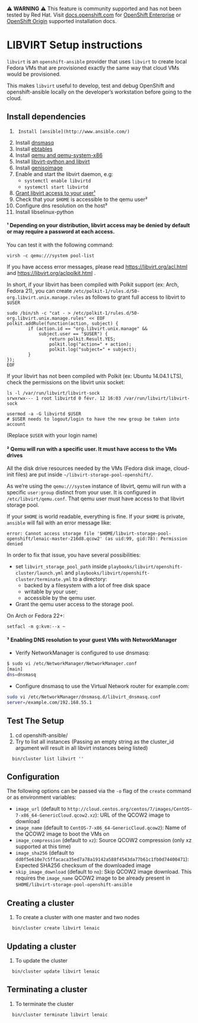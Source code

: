 :warning: **WARNING** :warning: This feature is community supported and has not been tested by Red Hat. Visit [docs.openshift.com](https://docs.openshift.com) for [OpenShift Enterprise](https://docs.openshift.com/enterprise/latest/install_config/install/index.html) or [OpenShift Origin](https://docs.openshift.org/latest/install_config/install/index.html) supported installation docs.

LIBVIRT Setup instructions
==========================

`libvirt` is an `openshift-ansible` provider that uses `libvirt` to create local Fedora VMs that are provisioned exactly the same way that cloud VMs would be provisioned.

This makes `libvirt` useful to develop, test and debug OpenShift and openshift-ansible locally on the developer’s workstation before going to the cloud.

Install dependencies
--------------------

1.      Install [ansible](http://www.ansible.com/)
2.	Install [dnsmasq](http://www.thekelleys.org.uk/dnsmasq/doc.html)
3.	Install [ebtables](http://ebtables.netfilter.org/)
4.	Install [qemu and qemu-system-x86](http://wiki.qemu.org/Main_Page)
5.	Install [libvirt-python and libvirt](http://libvirt.org/)
6.	Install [genisoimage](http://cdrkit.org/)
7.	Enable and start the libvirt daemon, e.g:
	-	`systemctl enable libvirtd`
	-	`systemctl start libvirtd`
8.	[Grant libvirt access to your user¹](https://libvirt.org/aclpolkit.html)
9.	Check that your `$HOME` is accessible to the qemu user²
10.	Configure dns resolution on the host³
11.	Install libselinux-python

#### ¹ Depending on your distribution, libvirt access may be denied by default or may require a password at each access.

You can test it with the following command:

```
virsh -c qemu:///system pool-list
```

If you have access error messages, please read https://libvirt.org/acl.html and https://libvirt.org/aclpolkit.html .

In short, if your libvirt has been compiled with Polkit support (ex: Arch, Fedora 21), you can create `/etc/polkit-1/rules.d/50-org.libvirt.unix.manage.rules` as follows to grant full access to libvirt to `$USER`

```
sudo /bin/sh -c "cat - > /etc/polkit-1/rules.d/50-org.libvirt.unix.manage.rules" << EOF
polkit.addRule(function(action, subject) {
        if (action.id == "org.libvirt.unix.manage" &&
            subject.user == "$USER") {
                return polkit.Result.YES;
                polkit.log("action=" + action);
                polkit.log("subject=" + subject);
        }
});
EOF
```

If your libvirt has not been compiled with Polkit (ex: Ubuntu 14.04.1 LTS), check the permissions on the libvirt unix socket:

```
ls -l /var/run/libvirt/libvirt-sock
srwxrwx--- 1 root libvirtd 0 févr. 12 16:03 /var/run/libvirt/libvirt-sock

usermod -a -G libvirtd $USER
# $USER needs to logout/login to have the new group be taken into account
```

(Replace `$USER` with your login name)

#### ² Qemu will run with a specific user. It must have access to the VMs drives

All the disk drive resources needed by the VMs (Fedora disk image, cloud-init files) are put inside `~/libvirt-storage-pool-openshift/`.

As we’re using the `qemu:///system` instance of libvirt, qemu will run with a specific `user:group` distinct from your user. It is configured in `/etc/libvirt/qemu.conf`. That qemu user must have access to that libvirt storage pool.

If your `$HOME` is world readable, everything is fine. If your `$HOME` is private, `ansible` will fail with an error message like:

```
error: Cannot access storage file '$HOME/libvirt-storage-pool-openshift/lenaic-master-216d8.qcow2' (as uid:99, gid:78): Permission denied
```

In order to fix that issue, you have several possibilities:
 * set `libvirt_storage_pool_path` inside `playbooks/libvirt/openshift-cluster/launch.yml` and `playbooks/libvirt/openshift-cluster/terminate.yml` to a directory:
   * backed by a filesystem with a lot of free disk space
   * writable by your user;
   * accessible by the qemu user.
 * Grant the qemu user access to the storage pool.

On Arch or Fedora 22+:

```
setfacl -m g:kvm:--x ~
```

#### ³ Enabling DNS resolution to your guest VMs with NetworkManager

-	Verify NetworkManager is configured to use dnsmasq:

```sh
$ sudo vi /etc/NetworkManager/NetworkManager.conf
[main]
dns=dnsmasq
```

-	Configure dnsmasq to use the Virtual Network router for example.com:

```sh
sudo vi /etc/NetworkManager/dnsmasq.d/libvirt_dnsmasq.conf
server=/example.com/192.168.55.1
```

Test The Setup
--------------

1.	cd openshift-ansible/
2.	Try to list all instances (Passing an empty string as the cluster_id argument will result in all libvirt instances being listed)

```
  bin/cluster list libvirt ''
```

Configuration
-------------

The following options can be passed via the `-o` flag of the `create` command or as environment variables:

* `image_url` (default to `http://cloud.centos.org/centos/7/images/CentOS-7-x86_64-GenericCloud.qcow2.xz`): URL of the QCOW2 image to download
* `image_name` (default to `CentOS-7-x86_64-GenericCloud.qcow2`): Name of the QCOW2 image to boot the VMs on
* `image_compression` (default to `xz`): Source QCOW2 compression (only xz supported at this time)
* `image_sha256` (default to `dd0f5e610e7c5ffacaca35ed7a78a19142a588f4543da77b61c1fb0d74400471`): Expected SHA256 checksum of the downloaded image
* `skip_image_download` (default to `no`): Skip QCOW2 image download. This requires the `image_name` QCOW2 image to be already present in `$HOME/libvirt-storage-pool-openshift-ansible`

Creating a cluster
------------------

1.	To create a cluster with one master and two nodes

```
  bin/cluster create libvirt lenaic
```

Updating a cluster
------------------

1.	To update the cluster

```
  bin/cluster update libvirt lenaic
```

Terminating a cluster
---------------------

1.	To terminate the cluster

```
  bin/cluster terminate libvirt lenaic
```
